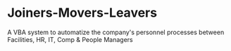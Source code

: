 # Joiners-Movers-Leavers
A VBA system to automatize the company's personnel processes between Facilities, HR, IT, Comp &amp; People Managers
